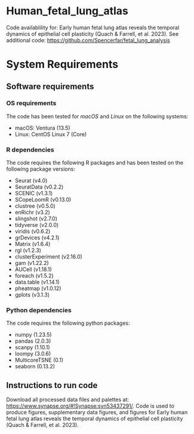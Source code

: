 # Human_fetal_lung_atlas
Code availablility for: Early human fetal lung atlas reveals the temporal dynamics of epithelial cell plasticity (Quach &amp; Farrell, et al. 2023).
See additional code: https://github.com/Spencerfar/fetal_lung_analysis

# System Requirements

## Software requirements

### OS requirements
The code has been tested for _macOS_ and _Linux_ on the following systems:
* macOS: Ventura (13.5)
* Linux: CentOS Linux 7 (Core)

### R dependencies
The code requires the following R packages and has been tested on the following package versions:
* Seurat (v4.0)
* SeuratData (v0.2.2)
* SCENIC (v1.3.1)
* SCopeLoomR (v0.13.0)
* clustree (v0.5.0)
* enRichr (v3.2)
* slingshot (v2.7.0)
* tidyverse (v2.0.0)
* viridis (v0.6.2)
* grDevices (v4.2.1)
* Matrix (v1.6.4)
* rgl (v1.2.3)
* clusterExperiment (v2.16.0)
* gam (v1.22.2)
* AUCell (v1.18.1)
* foreach (v1.5.2)
* data.table (v1.14.1)
* pheatmap (v1.0.12)
* gplots (v3.1.3)


### Python dependencies
The code requires the following python packages:
* numpy (1.23.5)
* pandas (2.0.3)
* scanpy (1.10.1)
* loompy (3.0.6)
* MulticoreTSNE (0.1)
* seaborn (0.13.2)

## Instructions to run code
Download all processed data files and palettes at: https://www.synapse.org/#!Synapse:syn53437291/. Code is used to produce figures, supplementary data figures, and figures for Early human fetal lung atlas reveals the temporal dynamics of epithelial cell plasticity (Quach &amp; Farrell, et al. 2023).

